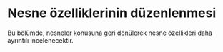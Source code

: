 # Nesne özelliklerinin düzenlenmesi

Bu bölümde, nesneler konusuna geri dönülerek nesne özellikleri daha ayrıntılı incelenecektir.
